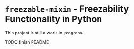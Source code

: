 # `freezable-mixin` - Freezability Functionality in Python

This project is still a work-in-progress.

TODO finish README

